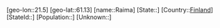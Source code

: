 ﻿---
location: [61.13,21.5]
type: City
tags:
- geo/City


SpocWebEntityId: 33618
isDeleted: false
confidential: public

---
[geo-lon::21.5]
[geo-lat::61.13]
[name::Raima]
[State::]
[Country::[Finland](geo/Continent/Europe/Finland.md)]
[StateId::]
[Population::]
[Unknown::]

